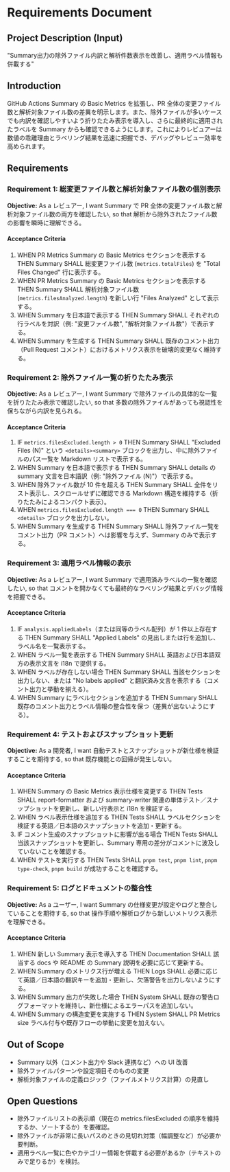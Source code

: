 # Requirements Document

## Project Description (Input)

"Summary出力の除外ファイル内訳と解析件数表示を改善し、適用ラベル情報も併載する"

## Introduction

GitHub Actions Summary の Basic Metrics を拡張し、PR 全体の変更ファイル数と解析対象ファイル数の差異を明示します。また、除外ファイルが多いケースでも内訳を確認しやすいよう折りたたみ表示を導入し、さらに最終的に適用されたラベルを Summary からも確認できるようにします。これによりレビュアーは数値の乖離理由とラベリング結果を迅速に把握でき、デバッグやレビュー効率を高められます。

## Requirements

### Requirement 1: 総変更ファイル数と解析対象ファイル数の個別表示

**Objective:** As a レビュアー, I want Summary で PR 全体の変更ファイル数と解析対象ファイル数の両方を確認したい, so that 解析から除外されたファイル数の影響を瞬時に理解できる。

#### Acceptance Criteria

1. WHEN PR Metrics Summary の Basic Metrics セクションを表示する THEN Summary SHALL 総変更ファイル数 (`metrics.totalFiles`) を "Total Files Changed" 行に表示する。
2. WHEN PR Metrics Summary の Basic Metrics セクションを表示する THEN Summary SHALL 解析対象ファイル数 (`metrics.filesAnalyzed.length`) を新しい行 "Files Analyzed" として表示する。
3. WHEN Summary を日本語で表示する THEN Summary SHALL それぞれの行ラベルを対訳（例: "変更ファイル数", "解析対象ファイル数"）で表示する。
4. WHEN Summary を生成する THEN Summary SHALL 既存のコメント出力（Pull Request コメント）におけるメトリクス表示を破壊的変更なく維持する。

### Requirement 2: 除外ファイル一覧の折りたたみ表示

**Objective:** As a レビュアー, I want Summary で除外ファイルの具体的な一覧を折りたたみ表示で確認したい, so that 多数の除外ファイルがあっても視認性を保ちながら内訳を見られる。

#### Acceptance Criteria

1. IF `metrics.filesExcluded.length > 0` THEN Summary SHALL "Excluded Files (N)" という `<details><summary>` ブロックを出力し、中に除外ファイルのパス一覧を Markdown リストで表示する。
2. WHEN Summary を日本語で表示する THEN Summary SHALL details の summary 文言を日本語訳（例: "除外ファイル (N)"）で表示する。
3. WHEN 除外ファイル数が 10 件を超える THEN Summary SHALL 全件をリスト表示し、スクロールせずに確認できる Markdown 構造を維持する（折りたたみによるコンパクト表示）。
4. WHEN `metrics.filesExcluded.length === 0` THEN Summary SHALL `<details>` ブロックを出力しない。
5. WHEN Summary を生成する THEN Summary SHALL 除外ファイル一覧をコメント出力（PR コメント）へは影響を与えず、Summary のみで表示する。

### Requirement 3: 適用ラベル情報の表示

**Objective:** As a レビュアー, I want Summary で適用済みラベルの一覧を確認したい, so that コメントを開かなくても最終的なラベリング結果とデバッグ情報を把握できる。

#### Acceptance Criteria

1. IF `analysis.appliedLabels`（または同等のラベル配列）が 1 件以上存在する THEN Summary SHALL "Applied Labels" の見出しまたは行を追加し、ラベル名を一覧表示する。
2. WHEN ラベル一覧を表示する THEN Summary SHALL 英語および日本語双方の表示文言を i18n で提供する。
3. WHEN ラベルが存在しない場合 THEN Summary SHALL 当該セクションを出力しない、または "No labels applied" と翻訳済み文言を表示する（コメント出力と挙動を揃える）。
4. WHEN Summary にラベルセクションを追加する THEN Summary SHALL 既存のコメント出力とラベル情報の整合性を保つ（差異が出ないようにする）。

### Requirement 4: テストおよびスナップショット更新

**Objective:** As a 開発者, I want 自動テストとスナップショットが新仕様を検証することを期待する, so that 既存機能との回帰が発生しない。

#### Acceptance Criteria

1. WHEN Summary の Basic Metrics 表示仕様を変更する THEN Tests SHALL report-formatter および summary-writer 関連の単体テスト／スナップショットを更新し、新しい行表示と i18n を検証する。
2. WHEN ラベル表示仕様を追加する THEN Tests SHALL ラベルセクションを検証する英語／日本語のスナップショットを追加・更新する。
3. IF コメント生成のスナップショットに影響が出る場合 THEN Tests SHALL 当該スナップショットを更新し、Summary 専用の差分がコメントに波及していないことを確認する。
4. WHEN テストを実行する THEN Tests SHALL `pnpm test`, `pnpm lint`, `pnpm type-check`, `pnpm build` が成功することを確認する。

### Requirement 5: ログとドキュメントの整合性

**Objective:** As a ユーザー, I want Summary の仕様変更が設定やログと整合していることを期待する, so that 操作手順や解析ログから新しいメトリクス表示を理解できる。

#### Acceptance Criteria

1. WHEN 新しい Summary 表示を導入する THEN Documentation SHALL 該当する docs や README の Summary 説明を必要に応じて更新する。
2. WHEN Summary のメトリクス行が増える THEN Logs SHALL 必要に応じて英語／日本語の翻訳キーを追加・更新し、欠落警告を出力しないようにする。
3. WHEN Summary 出力が失敗した場合 THEN System SHALL 既存の警告ログフォーマットを維持し、新仕様によるエラーパスを追加しない。
4. WHEN Summary の構造変更を実施する THEN System SHALL PR Metrics size ラベル付与や既存フローの挙動に変更を加えない。

## Out of Scope

- Summary 以外（コメント出力や Slack 連携など）への UI 改善
- 除外ファイルパターンや設定項目そのものの変更
- 解析対象ファイルの定義ロジック（ファイルメトリクス計算）の見直し

## Open Questions

- 除外ファイルリストの表示順（現在の metrics.filesExcluded の順序を維持するか、ソートするか）を要確認。
- 除外ファイルが非常に長いパスのときの見切れ対策（幅調整など）が必要か要判断。
- 適用ラベル一覧に色やカテゴリー情報を併載する必要があるか（テキストのみで足りるか）を検討。
